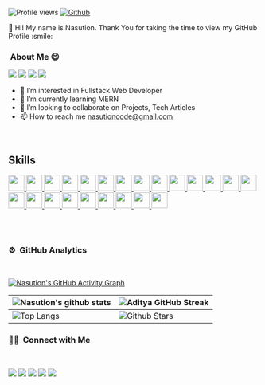 ![Profile views](https://visitor-badge.glitch.me/badge?page_id=nascript)
[![Github](https://img.shields.io/github/followers/nascript?label=Follow&style=social)](https://github.com/nascript)
<br/>
<div size='20px'>👋 Hi! My name is Nasution. Thank You for taking the time to view my GitHub Profile :smile: 
</div>

### &nbsp;About Me :smile: 

<p align="left">
<img src="https://img.shields.io/badge/Age-22-green" />
  <img src="https://img.shields.io/badge/Focus-Web %20%26%20Mobile Developer-purple" />
  <img src="https://img.shields.io/badge/Lives-Indonesia-red" />
  <img src="https://img.shields.io/badge/Languages-English%20%26%20Indonesian-blue" />
</p>

- 👀 I’m interested in Fullstack Web Developer
- 🌱 I’m currently learning MERN
- 💞️ I’m looking to collaborate on Projects, Tech Articles
- 📫 How to reach me nasutioncode@gmail.com
<br/>

<h2> Skills </h2>
<a href= https://github.com/nascript?tab=repositories&q=&type=&language=css&sort= > <img width ='32px' src ='https://raw.githubusercontent.com/rahulbanerjee26/githubAboutMeGenerator/main/icons/css.svg'> </a>
<a href= https://github.com/nascript?tab=repositories&q=&type=&language=html&sort= > <img width ='32px' src ='https://raw.githubusercontent.com/rahulbanerjee26/githubAboutMeGenerator/main/icons/html.svg'> </a>
<a href= https://github.com/nascript?tab=repositories&q=&type=&language=javascript&sort= > <img width ='32px' src ='https://raw.githubusercontent.com/rahulbanerjee26/githubAboutMeGenerator/main/icons/javascript.svg'> </a>
<a href= https://github.com/nascript?tab=repositories&q=&type=&language=javascript&sort= > <img width ='32px' src ='https://raw.githubusercontent.com/rahulbanerjee26/githubAboutMeGenerator/main/icons/php.svg'> </a>
<a href= https://github.com/nascript?tab=repositories&q=&type=&language=javascript&sort= > <img width ='32px' src ='https://raw.githubusercontent.com/rahulbanerjee26/githubAboutMeGenerator/main/icons/codeigniter.svg'> </a>
<a href= https://github.com/nascript?tab=repositories&q=&type=&language=javascript&sort= > <img width ='32px' src ='https://raw.githubusercontent.com/rahulbanerjee26/githubAboutMeGenerator/main/icons/laravel.svg'> </a>
<a href= https://github.com/nascript?tab=repositories&q=&type=&language=javascript&sort= > <img width ='32px' src ='https://raw.githubusercontent.com/rahulbanerjee26/githubAboutMeGenerator/main/icons/mysql.svg'> </a>
<a href= https://github.com/nascript?tab=repositories&q=&type=&language=reactjs&sort= > <img width ='32px' src ='https://raw.githubusercontent.com/rahulbanerjee26/githubAboutMeGenerator/main/icons/reactjs.svg'> </a>
<a href= https://github.com/nascript?tab=repositories&q=&type=&language=reactjs&sort= > <img width ='32px' src ='https://raw.githubusercontent.com/rahulbanerjee26/githubAboutMeGenerator/main/icons/nextjs.svg'> </a>
<a href= https://github.com/nascript?tab=repositories&q=&type=&language=reactjs&sort= > <img width ='32px' src ='https://raw.githubusercontent.com/rahulbanerjee26/githubAboutMeGenerator/main/icons/express.svg'> </a>
<a href= https://github.com/nascript?tab=repositories&q=&type=&language=reactjs&sort= > <img width ='32px' src ='https://raw.githubusercontent.com/rahulbanerjee26/githubAboutMeGenerator/main/icons/nodejs.svg'> </a>
<a href= https://github.com/nascript?tab=repositories&q=&type=&language=reactjs&sort= > <img width ='32px' src ='https://raw.githubusercontent.com/rahulbanerjee26/githubAboutMeGenerator/main/icons/mongodb.svg'> </a>
<a href= https://github.com/nascript?tab=repositories&q=&type=&language=cpp&sort= > <img width ='32px' src ='https://raw.githubusercontent.com/rahulbanerjee26/githubAboutMeGenerator/main/icons/cpp.svg'> </a>
<a href= https://github.com/nascript?tab=repositories&q=&type=&language=android&sort= > <img width ='32px' src ='https://raw.githubusercontent.com/rahulbanerjee26/githubAboutMeGenerator/main/icons/android.svg'> </a>
<a href= https://github.com/nascript?tab=repositories&q=&type=&language=java&sort= > <img width ='32px' src ='https://raw.githubusercontent.com/rahulbanerjee26/githubAboutMeGenerator/main/icons/java.svg'> </a>
<a href= https://github.com/nascript?tab=repositories&q=&type=&language=dart&sort= > <img width ='32px' src ='https://raw.githubusercontent.com/rahulbanerjee26/githubAboutMeGenerator/main/icons/dart.svg'> </a>
<a href= https://github.com/nascript?tab=repositories&q=&type=&language=flutter&sort= > <img width ='32px' src ='https://raw.githubusercontent.com/rahulbanerjee26/githubAboutMeGenerator/main/icons/flutter.svg'> </a>
<a href= https://github.com/nascript?tab=repositories&q=&type=&language=firebase&sort= > <img width ='32px' src ='https://raw.githubusercontent.com/rahulbanerjee26/githubAboutMeGenerator/main/icons/firebase.svg'> </a>
<a href= https://github.com/nascript?tab=repositories&q=&type=&language=graphql&sort= > <img width ='32px' src ='https://raw.githubusercontent.com/rahulbanerjee26/githubAboutMeGenerator/main/icons/graphql.svg'> </a>
<a href= https://github.com/nascript?tab=repositories&q=&type=&language=react&sort= > <img width ='32px' src ='https://raw.githubusercontent.com/rahulbanerjee26/githubAboutMeGenerator/main/icons/redux.svg'> </a>
<a href= https://github.com/nascript?tab=repositories&q=&type=&language=typescript&sort= > <img width ='32px' src ='https://raw.githubusercontent.com/rahulbanerjee26/githubAboutMeGenerator/main/icons/typescript.svg'> </a>
<a href= https://github.com/nascript?tab=repositories&q=&type=&language=typescript&sort= > <img width ='32px' src ='https://raw.githubusercontent.com/rahulbanerjee26/githubAboutMeGenerator/main/icons/jest.svg'> </a>
<a href= https://github.com/nascript?tab=repositories&q=&type=&language=typescript&sort= > <img width ='32px' src ='https://raw.githubusercontent.com/rahulbanerjee26/githubAboutMeGenerator/main/icons/tailwind.svg'> </a>


<br/><br/>
### ⚙️ &nbsp;GitHub Analytics
<br/>

[![Nasution's GitHub Activity Graph](https://activity-graph.herokuapp.com/graph?username=nascript&theme=tokyonight)](https://git.io/praveenscience)

| ![Nasution's github stats](https://github-readme-stats.vercel.app/api?username=nascript&show_icons=true&theme=tokyonight) | ![Aditya GitHub Streak](https://github-readme-streak-stats.herokuapp.com/?user=nascript&theme=tokyonight) |
| --- | --- |
| ![Top Langs](https://github-readme-stats.vercel.app/api/top-langs/?username=nasutioncode&theme=tokyonight) | ![Github Stars](https://github-readme-stats.vercel.app/api?username=nascript&show_icons=true&locale=en&count_private=true&hide_rank=true&custom_title=My%20GitHub%20Stats&disable_animations=true&theme=tokyonight) |


### 🤝🏻 &nbsp;Connect with Me
<br/>
<p align="left">
<a href="https://www.nascodefy.com"><img src="https://img.shields.io/badge/-nascodefy.com-3423A6?style=flat&logo=Google-Chrome&logoColor=white"/></a>
<a href="www.linkedin.com/in/nasutioncode"><img src="https://img.shields.io/badge/-Nasution-0077B5?style=flat&logo=Linkedin&logoColor=white"/></a>
<a href="mailto:nasutioncode@gmail.com"><img src="https://img.shields.io/badge/-nasutioncode@gmail.com-D14836?style=flat&logo=Gmail&logoColor=white"/></a>
<a href="https://instagram.com/ig.nasution"><img src="https://img.shields.io/badge/-@ig.nasution-E4405F?style=flat&logo=Instagram&logoColor=white"/></a>
<a href="https://facebook.com/fb.nas"><img src="https://img.shields.io/badge/-@nasution-1877F2?style=flat&logo=Facebook&logoColor=white"/></a>
</p>
